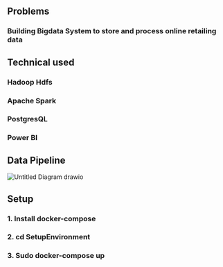 ## **Problems**
### Building Bigdata System to store and process online retailing data 
## **Technical used**
### Hadoop Hdfs
### Apache Spark
### PostgresQL
### Power BI
## **Data Pipeline**
![Untitled Diagram drawio](https://github.com/20194266-halt/Processing_Online_Retail_Data/assets/91833527/84a3fffa-ebc9-4b48-a1e0-822eb18125bc)
## **Setup**
### 1. Install docker-compose
### 2. cd SetupEnvironment
### 3. Sudo docker-compose up
